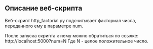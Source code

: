﻿## Описание веб-скрипта

Веб-скрипт http_factorial.py подсчитывает факториал числа, переданного ему в параметре num.

После запуска скрипта к нему можно обратиться по ссылке:  
http://localhost:5000?num=N
Где N - целое положительное число.

